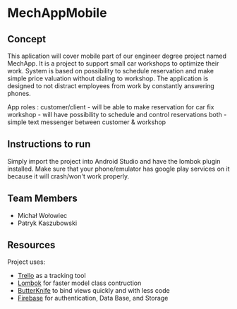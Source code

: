 # MechAppMobile

## Concept

This aplication will cover mobile part of our engineer degree project named MechApp. It is a project to support small car workshops to optimize their work. System is based on possibility to schedule reservation and make simple price valuation without dialing to workshop. The application is designed to not distract employees from work by constantly answering phones.

App roles : customer/client - will be able to make reservation for car fix workshop - will have possibility to schedule and control reservations both - simple text messenger between customer & workshop

## Instructions to run

Simply import the project into Android Studio and have the lombok plugin installed. Make sure that your phone/emulator has google play services on it because it will crash/won't work properly.

## Team Members
 - Michał Wołowiec  
 - Patryk Kaszubowski

## Resources

Project uses: 

 - [Trello](https://trello.com/) as a tracking tool
 - [Lombok](https://projectlombok.org/) for faster model class contruction
 - [ButterKnife](http://jakewharton.github.io/butterknife/) to bind views quickly and with less code
 - [Firebase](https://firebase.google.com/) for authentication, Data Base, and Storage